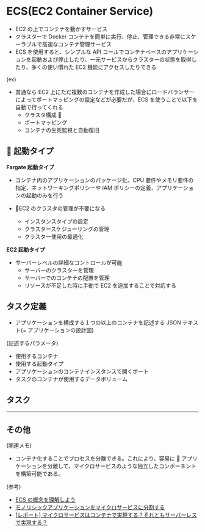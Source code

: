 # ECS(EC2 Container Service)

- EC2 の上でコンテナを動かすサービス
- クラスターで Docker コンテナを簡単に実行、停止、管理できる非常にスケーラブルで高速なコンテナ管理サービス
- ECS を使用すると、シンプルな API コールでコンテナベースのアプリケーションを起動および停止したり、一元サービスからクラスターの状態を取得したり、多くの使い慣れた EC2 機能にアクセスしたりできる

(ex)

- 普通なら EC2 上にただ複数のコンテナを作成した場合にロードバランサーによってポートマッピングの設定などが必要だが、ECS を使うことで以下を自動で行ってくれる
  - クラスタ構成 
  - ポートマッピング
  - コンテナの生死監視と自動復旧

##  起動タイプ

**Fargate 起動タイプ**

- コンテナ内のアプリケーションのパッケージ化、CPU 要件やメモリ要件の指定、ネットワーキングポリシーや IAM ポリシーの定義、アプリケーションの起動のみを行う
- EC2 のクラスタの管理が不要になる

  - インスタンスタイプの設定
  - クラスタースケジューリングの管理
  - クラスター使用の最適化

**EC2 起動タイプ**

- サーバーレベルの詳細なコントロールが可能
  - サーバーのクラスターを管理
  - サーバーでのコンテナの配置を管理
  - リソースが不足した時に手動で EC2 を追加することで対応する

## タスク定義

- アプリケーションを構成する１つの以上のコンテナを記述する JSON テキスト(= アプリケーションの設計図)

(記述するパラメータ)

- 使用するコンテナ
- 使用する起動タイプ
- アプリケーションのコンテナインスタンスで開くポート
- タスクのコンテナが使用するデータボリューム

## タスク

---

## その他

(関連メモ)

- コンテナ化することでプロセスを分離できる。これにより、容易に  アプリケーションを分離して、マイクロサービスのような独立したコンポーネントを構築可能である。

(参考)

- [ECS の概念を理解しよう](http://www.mpon.me/entry/2017/11/19/200000)
- [モノリシックアプリケーションをマイクロサービスに分割する](https://aws.amazon.com/jp/getting-started/projects/break-monolith-app-microservices-ecs-docker-ec2/module-four/)
- [[レポート] マイクロサービスはコンテナで実現する？それともサーバーレスで実現する？](https://dev.classmethod.jp/cloud/aws/reinvent-arc214/)

